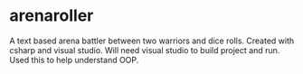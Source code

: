 # arenaroller
A text based arena battler between two warriors and dice rolls.
Created with csharp and visual studio. Will need visual studio to build project and run.
Used this to help understand OOP.
